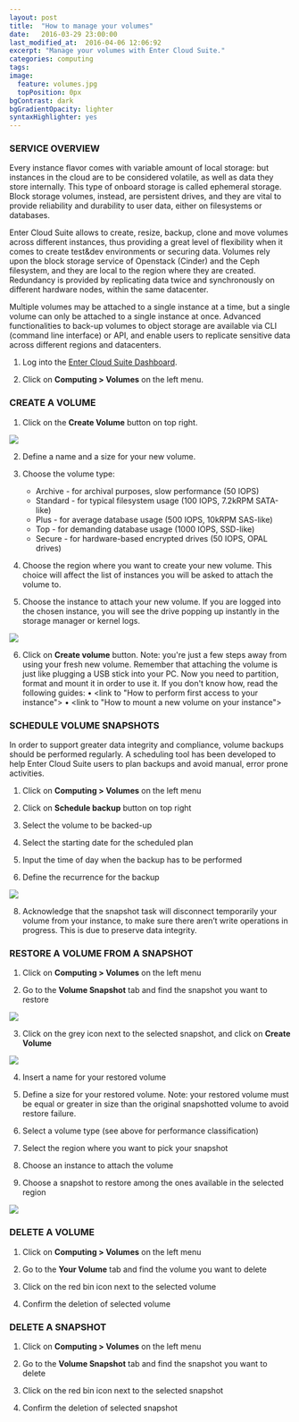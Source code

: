 ```yaml
---
layout: post
title:  "How to manage your volumes"
date:   2016-03-29 23:00:00
last_modified_at:  2016-04-06 12:06:92
excerpt: "Manage your volumes with Enter Cloud Suite."
categories: computing
tags:
image:
  feature: volumes.jpg
  topPosition: 0px
bgContrast: dark
bgGradientOpacity: lighter
syntaxHighlighter: yes
---
```

### SERVICE OVERVIEW

Every instance flavor comes with variable amount of local storage: but instances in the cloud are to be considered volatile, as well as data they store internally. This type of onboard storage is called ephemeral storage.
Block storage volumes, instead, are persistent drives, and they are vital to provide reliability and durability to user data, either on filesystems or databases.

Enter Cloud Suite allows to create, resize, backup, clone and move volumes across different instances, thus providing a great level of flexibility when it comes to create test&dev environments or securing data. 
Volumes rely upon the block storage service of Openstack (Cinder) and the Ceph filesystem, and they are local to the region where they are created. Redundancy is provided by replicating data twice and synchronously on different hardware nodes, within the same datacenter. 

Multiple volumes may be attached to a single instance at a time, but a single volume can only be attached to a single instance at once.
Advanced functionalities to back-up volumes to object storage are available via CLI (command line interface) or API, and enable users to replicate sensitive data across different regions and datacenters.  

1. Log into the <a href="https://dashboard.entercloudsuite.com" target="_blank">Enter Cloud Suite Dashboard</a>.

2. Click on **Computing > Volumes** on the left menu.

### CREATE A VOLUME

1. Click on the **Create Volume** button on top right.
<img class="responsive-guide-img" src="{{ site.baseurl_posts_img }}ecs-computing-volumes-01.png">

2. Define a name and a size for your new volume.

3. Choose the volume type: 
    * Archive - for archival purposes, slow performance (50 IOPS)
    * Standard - for typical filesystem usage (100 IOPS, 7.2kRPM SATA-like)
    * Plus - for average database usage (500 IOPS, 10kRPM SAS-like)
    * Top - for demanding database usage (1000 IOPS, SSD-like)
    * Secure - for hardware-based encrypted drives (50 IOPS, OPAL drives)

4. Choose the region where you want to create your new volume. This choice will affect the list of instances you will be asked to attach the volume to.

5. Choose the instance to attach your new volume. If you are logged into the chosen instance, you will see the drive popping up instantly in the storage manager or kernel logs.
<img class="responsive-guide-img" src="{{ site.baseurl_posts_img }}ecs-computing-volumes-02.png">

6. Click on **Create volume** button.
Note: you're just a few steps away from using your fresh new volume. Remember that attaching the volume is just like plugging a USB stick into your PC. Now you need to partition, format and mount it in order to use it. If you don't know how, read the following guides:
•	<link to "How to perform first access to your instance">
•	<link to "How to mount a new volume on your instance">

### SCHEDULE VOLUME SNAPSHOTS

In order to support greater data integrity and compliance, volume backups should be performed regularly. A scheduling tool has been developed to help Enter Cloud Suite users to plan backups and avoid manual, error prone activities.

1. Click on **Computing > Volumes** on the left menu

3. Click on **Schedule backup** button on top right

4. Select the volume to be backed-up

5. Select the starting date for the scheduled plan

6. Input the time of day when the backup has to be performed

7. Define the recurrence for the backup
<img class="responsive-guide-img" src="{{ site.baseurl_posts_img }}ecs-computing-volumes-07.png">

8. Acknowledge that the snapshot task will disconnect temporarily your volume from your instance, to make sure there aren’t write operations in progress. This is due to preserve data integrity.

### RESTORE A VOLUME FROM A SNAPSHOT

1. Click on **Computing > Volumes** on the left menu

2. Go to the **Volume Snapshot** tab and find the snapshot you want to restore
<img class="responsive-guide-img" src="{{ site.baseurl_posts_img }}ecs-computing-volumes-04.png">

3. Click on the grey icon next to the selected snapshot, and click on **Create Volume**
<img class="responsive-guide-img" src="{{ site.baseurl_posts_img }}ecs-computing-volumes-05.png">

4. Insert a name for your restored volume

5. Define a size for your restored volume. Note: your restored volume must be equal or greater in size than the original snapshotted volume to avoid restore failure.

6. Select a volume type (see above for performance classification)

7. Select the region where you want to pick your snapshot

8. Choose an instance to attach the volume

9. Choose a snapshot to restore among the ones available in the selected region 
<img class="responsive-guide-img" src="{{ site.baseurl_posts_img }}ecs-computing-volumes-06.png">

### DELETE A VOLUME

1. Click on **Computing > Volumes** on the left menu

2. Go to the **Your Volume** tab and find the volume you want to delete

3. Click on the red bin icon next to the selected volume

4. Confirm the deletion of selected volume

### DELETE A SNAPSHOT

1. Click on **Computing > Volumes** on the left menu

2. Go to the **Volume Snapshot** tab and find the snapshot you want to delete

3. Click on the red bin icon next to the selected snapshot

4. Confirm the deletion of selected snapshot
